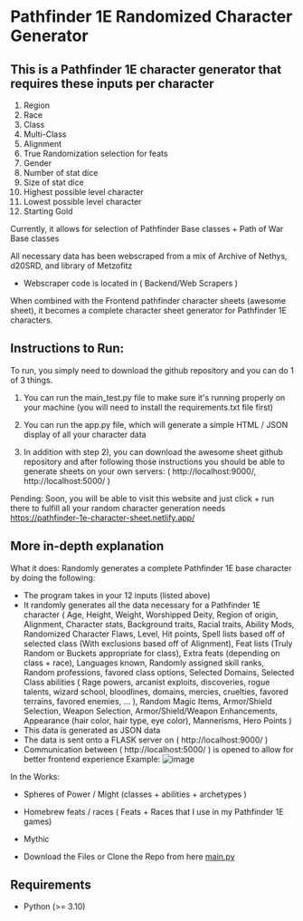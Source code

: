 # Pathfinder 1E Randomized Character Generator  

## This is a Pathfinder 1E character generator that requires these inputs per character

1) Region
2) Race
3) Class
4) Multi-Class
5) Alignment
6) True Randomization selection for feats
7) Gender
8) Number of stat dice
9) Size of stat dice
10) Highest possible level character
11) Lowest possible level character
12) Starting Gold

Currently, it allows for selection of Pathfinder Base classes + Path of War Base classes

All necessary data has been webscraped from a mix of Archive of Nethys, d20SRD, and library of Metzofitz
- Webscraper code is located in ( Backend/Web Scrapers ) 

When combined with the Frontend pathfinder character sheets (awesome sheet), it becomes a complete character sheet generator for Pathfinder 1E characters.

## Instructions to Run:
To run, you simply need to download the github repository and you can do 1 of 3 things.

1) You can run the main_test.py file to make sure it's running properly on your machine (you will need to install the requirements.txt file first)

2) You can run the app.py file, which will generate a simple HTML / JSON display of all your character data

3) In addition with step 2), you can download the awesome sheet github repository and after following those instructions you should be able to generate sheets on your own servers:
   ( http://localhost:9000/, http://localhost:5000/ )

Pending:
Soon, you will be able to visit this website and just click + run there to fulfill all your random character generation needs
https://pathfinder-1e-character-sheet.netlify.app/

## More in-depth explanation
What it does:
Randomly generates a complete Pathfinder 1E base character by doing the following:
- The program takes in your 12 inputs (listed above)
- It randomly generates all the data necessary for a Pathfinder 1E character
  ( Age, Height, Weight, Worshipped Deity, Region of origin, Alignment, Character stats, Background traits, Racial traits, Ability Mods, Randomized Character Flaws, Level, Hit points, Spell lists based off of selected class (With exclusions based off of Alignment), Feat lists (Truly Random or Buckets appropriate for class), Extra feats (depending on class + race), Languages known, Randomly assigned skill ranks, Random professions, favored class options, Selected Domains, Selected Class abilities ( Rage powers, arcanist exploits, discoveries, rogue talents, wizard school, bloodlines, domains, mercies, cruelties, favored terrains, favored enemies, ... ), Random Magic Items, Armor/Shield Selection, Weapon Selection, Armor/Shield/Weapon Enhancements, Appearance (hair color, hair type, eye color), Mannerisms, Hero Points )
- This data is generated as JSON data
- The data is sent onto a FLASK server on ( http://localhost:9000/ )
- Communication between ( http://localhost:5000/ ) is opened to allow for better frontend experience
Example:
![image](https://github.com/The-Data-is-a-lie/Pathfinder_Char_Creator/assets/129898955/eeed6327-5630-4bed-b3f7-f3aac8db7fe7)


In the Works:
- Spheres of Power / Might (classes + abilities + archetypes )
- Homebrew feats / races ( Feats + Races that I use in my Pathfinder 1E games)
- Mythic

- Download the Files or Clone the Repo from here [main.py](https://github.com/Daniel-Grkinich/Pathfinder_Char_Creator.git)  

## Requirements
 - Python (>= 3.10)
